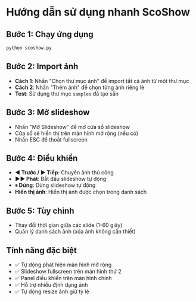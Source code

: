 # Hướng dẫn sử dụng nhanh ScoShow

## Bước 1: Chạy ứng dụng
```bash
python scoshow.py
```

## Bước 2: Import ảnh
- **Cách 1**: Nhấn "Chọn thư mục ảnh" để import tất cả ảnh từ một thư mục
- **Cách 2**: Nhấn "Thêm ảnh" để chọn từng ảnh riêng lẻ
- **Test**: Sử dụng thư mục `samples` đã tạo sẵn

## Bước 3: Mở slideshow
- Nhấn "Mở Slideshow" để mở cửa sổ slideshow
- Cửa sổ sẽ hiển thị trên màn hình mở rộng (nếu có)
- Nhấn ESC để thoát fullscreen

## Bước 4: Điều khiển
- **◀ Trước / ▶ Tiếp**: Chuyển ảnh thủ công
- **▶▶ Phát**: Bắt đầu slideshow tự động
- **⏸ Dừng**: Dừng slideshow tự động
- **Hiển thị ảnh**: Hiển thị ảnh được chọn trong danh sách

## Bước 5: Tùy chỉnh
- Thay đổi thời gian giữa các slide (1-60 giây)
- Quản lý danh sách ảnh (xóa ảnh không cần thiết)

## Tính năng đặc biệt
- ✅ Tự động phát hiện màn hình mở rộng
- ✅ Slideshow fullscreen trên màn hình thứ 2
- ✅ Panel điều khiển trên màn hình chính
- ✅ Hỗ trợ nhiều định dạng ảnh
- ✅ Tự động resize ảnh giữ tỷ lệ
